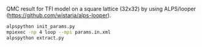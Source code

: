 QMC result for TFI model on a square lattice (32x32) by using ALPS/looper (https://github.com/wistaria/alps-looper).

``` bash
alpspython init_params.py
mpiexec -np 4 loop --mpi params.in.xml
alpspython extract.py
```
